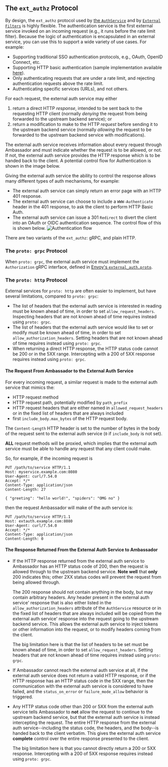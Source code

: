 ## The `ext_authz` Protocol

By design, the `ext_authz` protocol used by [the `AuthService`](../auth-service) and by [`External` `Filters`](../../../using/filters/) is highly flexible. The authentication service is the first external service invoked on an incoming request (e.g., it runs before the rate limit filter). Because the logic of authentication is encapsulated in an external service, you can use this to support a wide variety of use cases. For example:

* Supporting traditional SSO authentication protocols, e.g., OAuth, OpenID Connect, etc.
* Supporting HTTP basic authentication (sample implementation available [here](https://github.com/datawire/ambassador-auth-httpbasic)).
* Only authenticating requests that are under a rate limit, and rejecting authentication requests above the rate limit.
* Authenticating specific services (URLs), and not others.

For each request, the external auth service may either
 1. return a direct HTTP *response*, intended to be sent back to the requesting HTTP client (normally *denying* the request from being forwarded to the upstream backend service); or
 2. return a modification to make to the HTTP *request* before sending it to the upstream backend service (normally *allowing* the request to be forwarded to the upstream backend service with modifications).

The external auth service receives information about every request through Ambassador and must indicate whether the request is to be allowed, or not.  If not, the external auth service provides the HTTP response which is to be handed back to the client.  A potential control flow for Authentication is shown in the image below.

Giving the external auth service the ability to control the response allows many different types of auth mechanisms, for example:

- The external auth service can simply return an error page with an HTTP 401 response.
- The external auth service can choose to include a `WWW-Authenticate` header in the 401 response, to ask the client to perform HTTP Basic Auth.
- The external auth service can issue a 301 `Redirect` to divert the client into an OAuth or OIDC authentication sequence.  The control flow of this is shown below.  ![Authentication flow](../../../../images/auth-flow.png)

There are two variants of the `ext_authz`: gRPC, and plain HTTP.

### The `proto: grpc` Protocol

When `proto: grpc`, the external auth service must implement the `Authorization` gRPC interface, defined in [Envoy's `external_auth.proto`][external_auth.proto].

[external_auth.proto]: https://github.com/datawire/ambassador/blob/master/api/envoy/service/auth/v2/external_auth.proto

### The `proto: http` Protocol

External services for `proto: http` are often easier to implement, but have several limitations, compared to `proto: grpc`:
 - The list of headers that the external auth service is interested in reading must be known ahead of time, in order to set `allow_request_headers`.  Inspecting headers that are not known ahead of time requires instead using `proto: grpc`.
 - The list of headers that the external auth service would like to set or modify must be known ahead of time, in order to set `allow_authorization_headers`.  Setting headers that are not known ahead of time requires instead using `proto: grpc`.
 - When returning a direct HTTP response, the HTTP status code cannot be 200 or in the 5XX range.  Intercepting with a 200 of 5XX response requires instead using `proto: grpc`.

#### The Request From Ambassador to the External Auth Service

For every incoming request, a similar request is made to the external auth service that mimics the:
 - HTTP request method
 - HTTP request path, potentially modified by `path_prefix`
 - HTTP request headers that are either named in `allowed_request_headers` or in the fixed list of headers that are always included
 - first `include_body.max_bytes` of the HTTP request body.

The `Content-Length` HTTP header is set to the number of bytes in the body of the request sent to the external auth service (`0` if `include_body` is not set).

**ALL** request methods will be proxied, which implies that the external auth service must be able to handle any request that any client could make.

So, for example, if the incoming request is

```http
PUT /path/to/service HTTP/1.1
Host: myservice.example.com:8080
User-Agent: curl/7.54.0
Accept: */*
Content-Type: application/json
Content-Length: 27

{ "greeting": "hello world!", "spiders": "OMG no" }
```

then the request Ambassador will make of the auth service is:

```http
PUT /path/to/service HTTP/1.1
Host: extauth.example.com:8080
User-Agent: curl/7.54.0
Accept: */*
Content-Type: application/json
Content-Length: 0
```

#### The Response Returned From the External Auth Service to Ambassador

 - If the HTTP response returned from the external auth service to Ambassador has an HTTP status code of 200, then the request is allowed through to the upstream backend service.  **Note well** that **only** 200 indicates this; other 2XX status codes will prevent the request from being allowed through.

   The 200 response should not contain anything in the body, but may contain arbitrary headers.  Any header present in the external auth service' response that is also either listed in the `allow_authorization_headers` attribute of the `AuthService` resource or in the fixed list of headers that are always included will be copied from the external auth service' response into the request going to the upstream backend service.  This allows the external auth service to inject tokens or other information into the request, or to modify headers coming from the client.

   The big limitation here is that the list of headers to be set must be known ahead of time, in order to set `allow_request_headers`.  Setting headers that are not known ahead of time requires instead using `proto: grpc`.

 - If Ambassador cannot reach the external auth service at all, if the external auth service does not return a valid HTTP response, or if the HTTP response has an HTTP status code in the 5XX range, then the communication with the external auth service is considered to have failed, and the `status_on_error` or `failure_mode_allow` behavior is triggered.

 - Any HTTP status code other than 200 or 5XX from the external auth service tells Ambassador to **not** allow the request to continue to the upstream backend service, but that the external auth service is instead intercepting the request.  The entire HTTP response from the external auth service--including the status code, the headers, and the body--is handed back to the client verbatim. This gives the external auth service **complete** control over the entire response presented to the client.

   The big limitation here is that you cannot directly return a 200 or 5XX response.  Intercepting with a 200 of 5XX response requires instead using `proto: grpc`.
